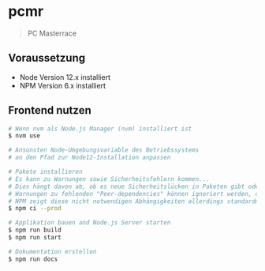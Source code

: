 # pcmr

> PC Masterrace

## Voraussetzung
* Node Version 12.x installiert
* NPM Version 6.x installiert

## Frontend nutzen

``` bash
# Wenn nvm als Node.js Manager (nvm) installiert ist
$ nvm use

# Ansonsten Node-Umgebungsvariable des Betriebssystems
# an den Pfad zur Node12-Installation anpassen

# Pakete installieren
# Es kann zu Warnungen sowie Sicherheitsfehlern kommen...
# Dies hängt davon ab, ob es neue Sicherheitslücken in Paketen gibt oder nicht
# Warnungen zu fehlenden "Peer-dependencies" können ignoriert werden, da diese nicht genutzt werden
# NPM zeigt diese nicht notwendigen Abhängigkeiten allerdings standardmäßig als "missing" an
$ npm ci --prod

# Applikation bauen and Node.js Server starten
$ npm run build
$ npm run start

# Dokumentation erstellen
$ npm run docs
```
